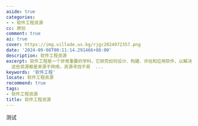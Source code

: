 ```yaml
---
aside: true
categories:
- - 软件工程资源
cc: 原创
comment: true
ai: true
cover: https://img.villode.us.kg/rjgc2024972357.png
date: '2024-09-08T00:11:14.291466+08:00'
description: 软件工程资源
excerpt: 软件工程是一个非常重要的学科，它研究如何设计、构建、评估和应用软件，以解决各种问题。
  这些资源都是来源于网络，资源寻找不易  ...
keywords: '软件工程'
locate: 软件工程资源
recommend: true
tags:
- 软件工程资源
title: 软件工程资源
---
```


测试